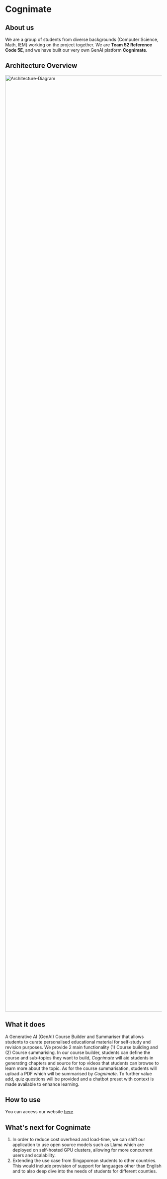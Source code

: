 #  Cognimate

## About us
We are a group of students from diverse backgrounds (Computer Science, Math, IEM) working on the project together. We are **Team 52 Reference Code 5E**, and we have built our very own GenAI platform **Cognimate**.

## Architecture Overview
<img width="3008" alt="Architecture-Diagram " src="https://github.com/kristianachwan/cognimate/assets/92352682/6645c16c-6486-42ee-b492-16dcbfc1d307">


## What it does
A Generative AI (GenAI) Course Builder and Summariser that allows students to curate personalised educational material for self-study and revision purposes. We provide 2 main functionality (1) Course building and (2) Course summarising. In our course builder, students can define the course and sub-topics they want to build, *Cognimate* will aid students in generating chapters and source for top videos that students can browse to learn more about the topic. As for the course summarisation, students will upload a PDF which will be summarised by *Cognimate*. To further value add, quiz questions will be provided and a chatbot preset with context is made available to enhance learning.

## How to use
You can access our website [here](https://cognimate.vercel.app/course)

## What's next for Cognimate
1. In order to reduce cost overhead and load-time, we can shift our application to use open source models such as Llama which are deployed on self-hosted GPU clusters, allowing for more concurrent users and scalability.
2. Extending the use case from Singaporean students to other countries. This would include provision of support for languages other than English and to also deep dive into the needs of students for different counties.
